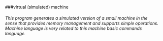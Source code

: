 ###virtual (simulated) machine
<h6> This program generates a simulated version of a small machine in the sense
that provides memory management and supports simple operations. Machine language
is very related to
this machine basic commands language.
